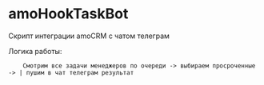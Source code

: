 # amoHookTaskBot

Скрипт интеграции amoCRM с чатом телеграм

Логика работы:

		Смотрим все задачи менеджеров по очереди -> выбираем просроченные -> | пушим в чат телеграм результат                                                    

